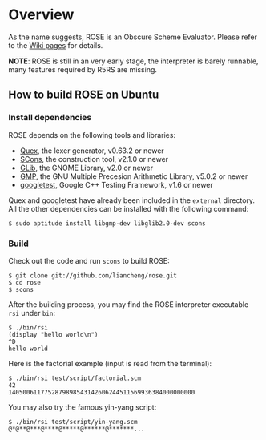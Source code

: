# Overview

As the name suggests, ROSE is an Obscure Scheme Evaluator.  Please refer to the [Wiki pages][wiki] for details.

**NOTE**: ROSE is still in an very early stage, the interpreter is barely runnable, many features required by R5RS are missing.

## How to build ROSE on Ubuntu

### Install dependencies

ROSE depends on the following tools and libraries:

*   [Quex][quex], the lexer generator, v0.63.2 or newer
*   [SCons][scons], the construction tool, v2.1.0 or newer
*   [GLib][glib], the GNOME Library, v2.0 or newer
*   [GMP][gmp], the GNU Multiple Precesion Arithmetic Library, v5.0.2 or newer
*   [googletest][gtest], Google C++ Testing Framework, v1.6 or newer

Quex and googletest have already been included in the `external` directory.  All the other dependencies can be installed with the following command:

    $ sudo aptitude install libgmp-dev libglib2.0-dev scons

### Build

Check out the code and run `scons` to build ROSE:

    $ git clone git://github.com/liancheng/rose.git
    $ cd rose
    $ scons

After the building process, you may find the ROSE interpreter executable `rsi` under `bin`:

    $ ./bin/rsi
    (display "hello world\n")
    ^D
    hello world

Here is the factorial example (input is read from the terminal):

    $ ./bin/rsi test/script/factorial.scm
    42
    1405006117752879898543142606244511569936384000000000

You may also try the famous yin-yang script:

    $ ./bin/rsi test/script/yin-yang.scm
    @*@**@***@****@*****@******@*******...

[wiki]: https://github.com/liancheng/rose/wiki
[quex]: http://quex.sourceforge.net
[scons]: http://www.scons.org
[glib]: http://developer.gnome.org/glib/
[gmp]: http://gmplib.org/
[gtest]: http://code.google.com/p/googletest/
